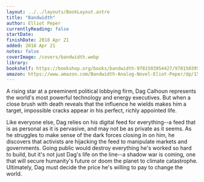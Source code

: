 ```yaml
---
layout: ../../layouts/BookLayout.astro
title: "Bandwidth"
author: Elliot Peper
currentlyReading: false
startDate: 
finishDate: 2018 Apr 21
added: 2018 Apr 21
notes: false
coverImage: /covers/bandwidth.webp
library:
bookshelf: https://bookshop.org/books/bandwidth-9781503954427/9781503954601
amazon: https://www.amazon.com/Bandwidth-Analog-Novel-Eliot-Peper/dp/1503954420
---
```


A rising star at a preeminent political lobbying firm, Dag Calhoun represents the world's most powerful technology and energy executives. But when a close brush with death reveals that the influence he wields makes him a target, impossible cracks appear in his perfect, richly appointed life.

Like everyone else, Dag relies on his digital feed for everything--a feed that is as personal as it is pervasive, and may not be as private as it seems. As he struggles to make sense of the dark forces closing in on him, he discovers that activists are hijacking the feed to manipulate markets and governments. Going public would destroy everything he's worked so hard to build, but it's not just Dag's life on the line--a shadow war is coming, one that will secure humanity's future or doom the planet to climate catastrophe. Ultimately, Dag must decide the price he's willing to pay to change the world.

<!-- ### Notes & Highlights -->
